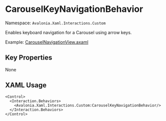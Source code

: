# CarouselKeyNavigationBehavior

Namespace: `Avalonia.Xaml.Interactions.Custom`

Enables keyboard navigation for a Carousel using arrow keys.

Example: [CarouselNavigationView.axaml](samples/BehaviorsTestApplication/Views/Pages/CarouselNavigationView.axaml)

## Key Properties
None

## XAML Usage
```xaml
<Control>
  <Interaction.Behaviors>
    <Avalonia.Xaml.Interactions.Custom:CarouselKeyNavigationBehavior/>
  </Interaction.Behaviors>
</Control>
```
